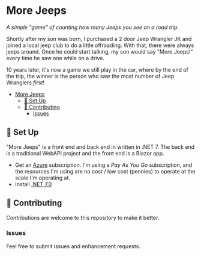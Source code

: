 # More Jeeps

*A simple "game" of counting how many Jeeps you see on a road trip.*

Shortly after my son was born, I purchased a 2 door Jeep Wrangler JK and joined a local jeep club to do a little offroading. With that, there were always jeeps around.  Once he could start talking, my son would say "More Jeeps!" every time he saw one while on a drive.

10 years later, it's now a game we still play in the car, where by the end of the trip, the winner is the person who saw the most number of Jeep Wranglers _first_!

- [More Jeeps](#more-jeeps)
  - [🧩 Set Up](#-set-up)
  - [🫴 Contributing](#-contributing)
    - [Issues](#issues)

## 🧩 Set Up
"More Jeeps" is a front end and back end in written in .NET 7. The back end is a traditional WebAPI project and the front end is a Blazor app.

*  Get an [Azure](https://azure.microsoft.com/en-us/) subscription. I'm using a _Pay As You Go_ subscription, and the resources I'm using are no cost / low cost (pennies) to operate at the scale I'm operating at.
*  Install [.NET 7.0](https://dotnet.microsoft.com/en-us/)

## 🫴 Contributing
Contributions are welcome to this repository to make it better.

### Issues
Feel free to submit issues and enhancement requests.